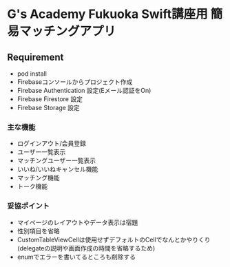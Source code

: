 # G's Academy Fukuoka Swift講座用 簡易マッチングアプリ

## Requirement
- pod install
- Firebaseコンソールからプロジェクト作成
- Firebase Authentication 設定(Eメール認証をOn)
- Firebase Firestore 設定
- Firebase Storage 設定

### 主な機能
- ログインアウト/会員登録
- ユーザー一覧表示
- マッチングユーザー一覧表示
- いいね/いいねキャンセル機能
- マッチング機能
- トーク機能

### 妥協ポイント
- マイページのレイアウトやデータ表示は宿題
- 性別項目を省略
- CustomTableViewCellは使用せずデフォルトのCellでなんとかやりくり(delegateの説明や画面作成の時間を省略するため)
- enumでエラーを書いてるところも削除する
